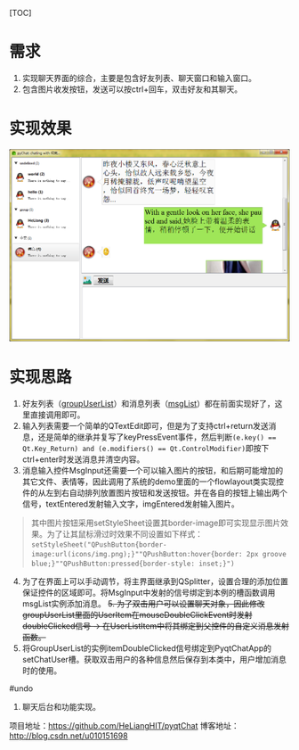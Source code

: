 [TOC]



# 需求

1. 实现聊天界面的综合，主要是包含好友列表、聊天窗口和输入窗口。
2. 包含图片收发按钮，发送可以按ctrl+回车，双击好友和其聊天。


# 实现效果

![界面操作实例](ref/pic4.png "界面操作实例") 

# 实现思路

1. 好友列表（[groupUserList](groupUserList_readme.md)）和消息列表（[msgList](msgList_readme.md)）都在前面实现好了，这里直接调用即可。
2. 输入列表需要一个简单的QTextEdit即可，但是为了支持ctrl+return发送消息，还是简单的继承并复写了keyPressEvent事件，然后判断`(e.key() == Qt.Key_Return) and (e.modifiers() == Qt.ControlModifier)`即按下ctrl+enter时发送消息并清空内容。
3. 消息输入控件MsgInput还需要一个可以输入图片的按钮，和后期可能增加的其它文件、表情等，因此调用了系统的demo里面的一个flowlayout类实现控件的从左到右自动排列放置图片按钮和发送按钮。并在各自的按钮上输出两个信号，textEntered发射输入文字，imgEntered发射输入图片。
>其中图片按钮采用setStyleSheet设置其border-image即可实现显示图片效果。为了让其鼠标滑过时效果不同设置如下样式：`setStyleSheet("QPushButton{border-image:url(icons/img.png);}""QPushButton:hover{border: 2px groove blue;}""QPushButton:pressed{border-style: inset;}")`
4. 为了在界面上可以手动调节，将主界面继承到QSplitter，设置合理的添加位置保证控件的区域即可。将MsgInput中发射的信号绑定到本例的槽函数调用msgList实例添加消息。
~~5. 为了双击用户可以设置聊天对象，因此修改groupUserList里面的UserItem在mouseDoubleClickEvent时发射doubleClicked信号 -> 在UserListItem中将其绑定到父控件的自定义消息发射函数。~~
5. 将GroupUserList的实例itemDoubleClicked信号绑定到PyqtChatApp的setChatUser槽。获取双击用户的各种信息然后保存到本类中，用户增加消息时的使用。



#undo 

1. 聊天后台和功能实现。



项目地址：https://github.com/HeLiangHIT/pyqtChat
博客地址：http://blog.csdn.net/u010151698
